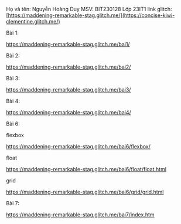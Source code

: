 Họ và tên: Nguyễn Hoàng Duy
MSV: BIT230128
Lớp 23IT1
link glitch: [https://maddening-remarkable-stag.glitch.me/](https://concise-kiwi-clementine.glitch.me/)


Bài 1:

https://maddening-remarkable-stag.glitch.me/bai1/

Bài 2:

https://maddening-remarkable-stag.glitch.me/bai2/

Bài 3:

https://maddening-remarkable-stag.glitch.me/bai3/

Bài 4:

https://maddening-remarkable-stag.glitch.me/bai4/

Bài 6:

flexbox

https://maddening-remarkable-stag.glitch.me/bai6/flexbox/

float

https://maddening-remarkable-stag.glitch.me/bai6/float/float.html

grid

https://maddening-remarkable-stag.glitch.me/bai6/grid/grid.html

Bài 7:

https://maddening-remarkable-stag.glitch.me/bai7/index.htm


